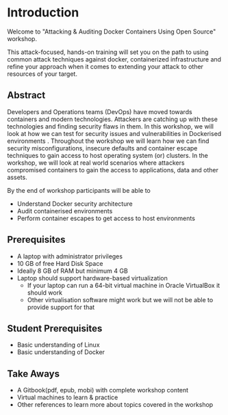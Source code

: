 # Introduction

Welcome to "Attacking & Auditing Docker Containers Using Open Source" workshop.

This attack-focused, hands-on training will set you on the path to using common attack techniques against docker, containerized infrastructure and refine your approach when it comes to extending your attack to other resources of your target.

## Abstract

Developers and Operations teams (DevOps) have moved towards containers and modern technologies. Attackers are catching up with these technologies and finding security flaws in them. In this workshop, we will look at how we can test for security issues and vulnerabilities in Dockerised environments . Throughout the workshop we will learn how we can find security misconfigurations, insecure defaults and container escape techniques to gain access to host operating system (or) clusters. In the workshop, we will look at real world scenarios where attackers compromised containers to gain the access to applications, data and other assets.

By the end of workshop participants will be able to

* Understand Docker security architecture
* Audit containerised environments
* Perform container escapes to get access to host environments

## Prerequisites

* A laptop with administrator privileges
* 10 GB of free Hard Disk Space
* Ideally 8 GB of RAM but minimum 4 GB
* Laptop should support hardware-based virtualization
    * If your laptop can run a 64-bit virtual machine in Oracle VirtualBox it should work
    * Other virtualisation software might work but we will not be able to provide support for that

## Student Prerequisites

* Basic understanding of Linux
* Basic understanding of Docker

## Take Aways

* A Gitbook(pdf, epub, mobi) with complete workshop content
* Virtual machines to learn & practice
* Other references to learn more about topics covered in the workshop
